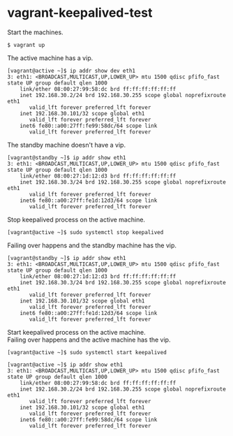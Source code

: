 vagrant-keepalived-test
===

Start the machines.
```
$ vagrant up
```

The active machine has a vip.
```
[vagrant@active ~]$ ip addr show dev eth1
3: eth1: <BROADCAST,MULTICAST,UP,LOWER_UP> mtu 1500 qdisc pfifo_fast state UP group default qlen 1000
    link/ether 08:00:27:99:58:dc brd ff:ff:ff:ff:ff:ff
    inet 192.168.30.2/24 brd 192.168.30.255 scope global noprefixroute eth1
       valid_lft forever preferred_lft forever
    inet 192.168.30.101/32 scope global eth1
       valid_lft forever preferred_lft forever
    inet6 fe80::a00:27ff:fe99:58dc/64 scope link
       valid_lft forever preferred_lft forever
```

The standby machine doesn't have a vip.
```
[vagrant@standby ~]$ ip addr show eth1
3: eth1: <BROADCAST,MULTICAST,UP,LOWER_UP> mtu 1500 qdisc pfifo_fast state UP group default qlen 1000
    link/ether 08:00:27:1d:12:d3 brd ff:ff:ff:ff:ff:ff
    inet 192.168.30.3/24 brd 192.168.30.255 scope global noprefixroute eth1
       valid_lft forever preferred_lft forever
    inet6 fe80::a00:27ff:fe1d:12d3/64 scope link
       valid_lft forever preferred_lft forever
```

Stop keepalived process on the active machine.
```
[vagrant@active ~]$ sudo systemctl stop keepalived
```

Failing over happens and the standby machine has the vip.
```
[vagrant@standby ~]$ ip addr show eth1
3: eth1: <BROADCAST,MULTICAST,UP,LOWER_UP> mtu 1500 qdisc pfifo_fast state UP group default qlen 1000
    link/ether 08:00:27:1d:12:d3 brd ff:ff:ff:ff:ff:ff
    inet 192.168.30.3/24 brd 192.168.30.255 scope global noprefixroute eth1
       valid_lft forever preferred_lft forever
    inet 192.168.30.101/32 scope global eth1
       valid_lft forever preferred_lft forever
    inet6 fe80::a00:27ff:fe1d:12d3/64 scope link
       valid_lft forever preferred_lft forever
```

Start keepalived process on the active machine.  
Failing over happens and the active machine has the vip.
```
[vagrant@active ~]$ sudo systemctl start keepalived

[vagrant@active ~]$ ip addr show eth1
3: eth1: <BROADCAST,MULTICAST,UP,LOWER_UP> mtu 1500 qdisc pfifo_fast state UP group default qlen 1000
    link/ether 08:00:27:99:58:dc brd ff:ff:ff:ff:ff:ff
    inet 192.168.30.2/24 brd 192.168.30.255 scope global noprefixroute eth1
       valid_lft forever preferred_lft forever
    inet 192.168.30.101/32 scope global eth1
       valid_lft forever preferred_lft forever
    inet6 fe80::a00:27ff:fe99:58dc/64 scope link
       valid_lft forever preferred_lft forever
```

